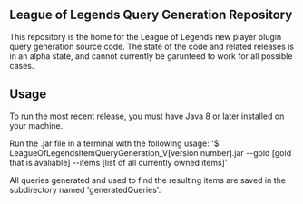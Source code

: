 ## League of Legends Query Generation Repository

This repository is the home for the League of Legends new player plugin query generation source code.  The state of the code and related releases is in an alpha state, and cannot currently be garunteed to work for all possible cases.

## Usage

To run the most recent release, you must have Java 8 or later installed on your machine.

Run the .jar file in a terminal with the following usage:
'$ LeagueOfLegendsItemQueryGeneration_V[version number].jar --gold [gold that is avaliable] --items [list of all currently owned items]'

All queries generated and used to find the resulting items are saved in the subdirectory named 'generatedQueries'.  

